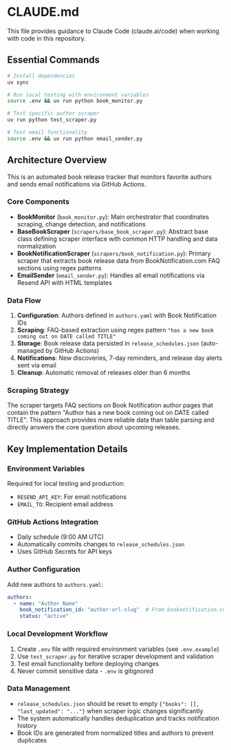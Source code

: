 # CLAUDE.md

This file provides guidance to Claude Code (claude.ai/code) when working with code in this repository.

## Essential Commands

```bash
# Install dependencies
uv sync

# Run local testing with environment variables
source .env && uv run python book_monitor.py

# Test specific author scraper
uv run python test_scraper.py

# Test email functionality
source .env && uv run python email_sender.py
```

## Architecture Overview

This is an automated book release tracker that monitors favorite authors and sends email notifications via GitHub Actions.

### Core Components

- **BookMonitor** (`book_monitor.py`): Main orchestrator that coordinates scraping, change detection, and notifications
- **BaseBookScraper** (`scrapers/base_book_scraper.py`): Abstract base class defining scraper interface with common HTTP handling and data normalization
- **BookNotificationScraper** (`scrapers/book_notification.py`): Primary scraper that extracts book release data from BookNotification.com FAQ sections using regex patterns
- **EmailSender** (`email_sender.py`): Handles all email notifications via Resend API with HTML templates

### Data Flow

1. **Configuration**: Authors defined in `authors.yaml` with Book Notification IDs
2. **Scraping**: FAQ-based extraction using regex pattern `"has a new book coming out on DATE called TITLE"`
3. **Storage**: Book release data persisted in `release_schedules.json` (auto-managed by GitHub Actions)
4. **Notifications**: New discoveries, 7-day reminders, and release day alerts sent via email
5. **Cleanup**: Automatic removal of releases older than 6 months

### Scraping Strategy

The scraper targets FAQ sections on Book Notification author pages that contain the pattern "Author has a new book coming out on DATE called TITLE". This approach provides more reliable data than table parsing and directly answers the core question about upcoming releases.

## Key Implementation Details

### Environment Variables
Required for local testing and production:
- `RESEND_API_KEY`: For email notifications
- `EMAIL_TO`: Recipient email address

### GitHub Actions Integration
- Daily schedule (9:00 AM UTC)
- Automatically commits changes to `release_schedules.json`
- Uses GitHub Secrets for API keys

### Author Configuration
Add new authors to `authors.yaml`:
```yaml
authors:
  - name: "Author Name"
    book_notification_id: "author-url-slug"  # From booknotification.com URL
    status: "active"
```

### Local Development Workflow

1. Create `.env` file with required environment variables (see `.env.example`)
2. Use `test_scraper.py` for iterative scraper development and validation
3. Test email functionality before deploying changes
4. Never commit sensitive data - `.env` is gitignored

### Data Management

- `release_schedules.json` should be reset to empty `{"books": [], "last_updated": "..."}` when scraper logic changes significantly
- The system automatically handles deduplication and tracks notification history
- Book IDs are generated from normalized titles and authors to prevent duplicates